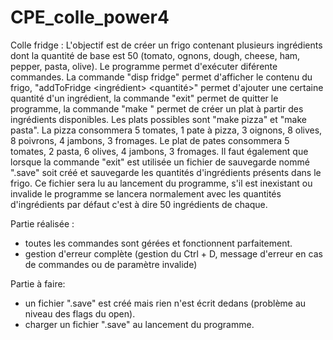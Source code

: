 # CPE_colle_power4

Colle fridge :
L'objectif est de créer un frigo contenant plusieurs ingrédients dont la quantité de base est 50 (tomato, ognons, dough, cheese, ham, pepper, pasta, olive). Le programme permet d'exécuter diférente commandes. La commande "disp fridge" permet d'afficher le contenu du frigo, "addToFridge <ingrédient> <quantité>" permet d'ajouter une certaine quantité d'un ingrédient, la commande "exit" permet de quitter le programme, la commande "make <plat>" permet de créer un plat à partir des ingrédients disponibles. Les plats possibles sont "make pizza" et "make pasta". La pizza consommera 5 tomates, 1 pate à pizza, 3 oignons, 8 olives, 8 poivrons, 4 jambons, 3 fromages. Le plat de pates consommera 5 tomates, 2 pasta, 6 olives, 4 jambons, 3 fromages. Il faut également que lorsque la commande "exit" est utilisée un fichier de sauvegarde nommé ".save" soit créé et sauvegarde les quantités d'ingrédients présents dans le frigo. Ce fichier sera lu au lancement du programme, s'il est inexistant ou invalide le programme se lancera normalement avec les quantités d'ingrédients par défaut c'est à dire 50 ingrédients de chaque.

Partie réalisée :
- toutes les commandes sont gérées et fonctionnent parfaitement.
- gestion d'erreur complète (gestion du Ctrl + D, message d'erreur en cas de commandes ou de paramètre invalide)

Partie à faire:
- un fichier ".save" est créé mais rien n'est écrit dedans (problème au niveau des flags du open).
- charger un fichier ".save" au lancement du programme.
